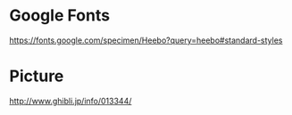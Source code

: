 # Google Fonts
https://fonts.google.com/specimen/Heebo?query=heebo#standard-styles

# Picture
http://www.ghibli.jp/info/013344/
